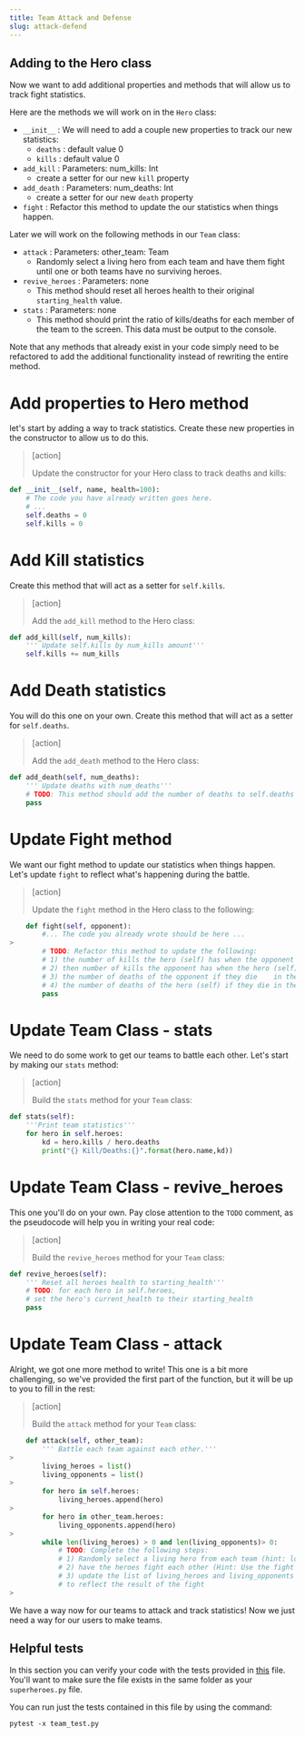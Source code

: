 ```yaml
---
title: Team Attack and Defense
slug: attack-defend
---
```


## Adding to the Hero class

Now we want to add additional properties and methods that will allow us to track fight statistics.

Here are the methods we will work on in the `Hero` class:

- `__init__` : We will need to add a couple new properties to track our new statistics:
    - `deaths` : default value 0
    - `kills` : default value 0
- `add_kill` : Parameters: num_kills: Int
    - create a setter for our new `kill` property
- `add_death` : Parameters: num_deaths: Int
    - create a setter for our new `death` property
- `fight` : Refactor this method to update the our statistics when things happen.

Later we will work on the following methods in our `Team` class:

- `attack` : Parameters: other_team: Team
    - Randomly select a living hero from each team and have them fight until one or both teams have no surviving heroes.
- `revive_heroes` : Parameters: none
    - This method should reset all heroes health to their original `starting_health` value.
- `stats` : Parameters: none
    - This method should print the ratio of kills/deaths for each member of the team to the screen. This data must be output to the console.

Note that any methods that already exist in your code simply need to be refactored to add the additional functionality instead of rewriting the entire method.

# Add properties to Hero method

let's start by adding a way to track statistics. Create these new properties in the constructor to allow us to do this.

> [action]
>
> Update the constructor for your Hero class to track deaths and kills:
>
```python
def __init__(self, name, health=100):
    # The code you have already written goes here.
    # ...
    self.deaths = 0
    self.kills = 0
```

# Add Kill statistics

Create this method that will act as a setter for `self.kills`.

> [action]
>
> Add the `add_kill` method to the Hero class:
>
```python
def add_kill(self, num_kills):
    ''' Update self.kills by num_kills amount'''
    self.kills += num_kills
```

# Add Death statistics

You will do this one on your own. Create this method that will act as a setter for `self.deaths`.

> [action]
>
> Add the `add_death` method to the Hero class:
>
```python
def add_death(self, num_deaths):
    ''' Update deaths with num_deaths'''
    # TODO: This method should add the number of deaths to self.deaths
    pass
```

# Update Fight method

We want our fight method to update our statistics when things happen. Let's update `fight` to reflect what's happening during the battle.

> [action]
>
> Update the `fight` method in the Hero class to the following:
>
```python
    def fight(self, opponent):
        #... The code you already wrote should be here ...
>
        # TODO: Refactor this method to update the following:
        # 1) the number of kills the hero (self) has when the opponent dies.
        # 2) then number of kills the opponent has when the hero (self) dies
        # 3) the number of deaths of the opponent if they die    in the fight
        # 4) the number of deaths of the hero (self) if they die in the fight
        pass
```

# Update Team Class - stats

We need to do some work to get our teams to battle each other. Let's start by making our `stats` method:

> [action]
>
> Build the `stats` method for your `Team` class:
>
```Python
def stats(self):
    '''Print team statistics'''
    for hero in self.heroes:
        kd = hero.kills / hero.deaths
        print("{} Kill/Deaths:{}".format(hero.name,kd))
```

# Update Team Class - revive_heroes

This one you'll do on your own. Pay close attention to the `TODO` comment, as the pseudocode will help you in writing your real code:

> [action]
>
> Build the `revive_heroes` method for your `Team` class:
>
```python
def revive_heroes(self):
    ''' Reset all heroes health to starting_health'''
    # TODO: for each hero in self.heroes,
    # set the hero's current_health to their starting_health
    pass
```

# Update Team Class - attack

Alright, we got one more method to write! This one is a bit more challenging, so we've provided the first part of the function, but it will be up to you to fill in the rest:

> [action]
>
> Build the `attack` method for your `Team` class:
>
```python
    def attack(self, other_team):
        ''' Battle each team against each other.'''
>        
        living_heroes = list()
        living_opponents = list()
>
        for hero in self.heroes:
            living_heroes.append(hero)
>
        for hero in other_team.heroes:
            living_opponents.append(hero)
>
        while len(living_heroes) > 0 and len(living_opponents)> 0:
            # TODO: Complete the following steps:
            # 1) Randomly select a living hero from each team (hint: look up what random.choice does)
            # 2) have the heroes fight each other (Hint: Use the fight method in the Hero class.)
            # 3) update the list of living_heroes and living_opponents
            # to reflect the result of the fight
>
```

We have a way now for our teams to attack and track statistics! Now we just need a way for our users to make teams.

## Helpful tests

In this section you can verify your code with the tests provided in [this](https://github.com/MakeSchool-Tutorials/Superhero-Team-Dueler/blob/master/team_test.py) file. You'll want to make sure the file exists in the same folder as your `superheroes.py` file.

You can run just the tests contained in this file by using the command:

```
pytest -x team_test.py
```
